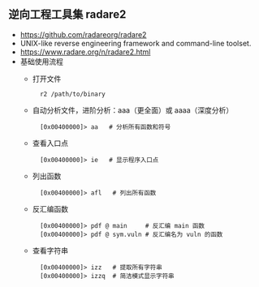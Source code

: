 ## 逆向工程工具集 radare2
- https://github.com/radareorg/radare2
- UNIX-like reverse engineering framework and command-line toolset.
- https://www.radare.org/n/radare2.html
- 基础使用流程
	- 打开文件

			r2 /path/to/binary
	- 自动分析文件，进阶分析：aaa（更全面）或 aaaa（深度分析）

			[0x00400000]> aa   # 分析所有函数和符号
			

	- 查看入口点

			[0x00400000]> ie   # 显示程序入口点
	- 列出函数

			[0x00400000]> afl   # 列出所有函数
	- 反汇编函数

			[0x00400000]> pdf @ main     # 反汇编 main 函数
			[0x00400000]> pdf @ sym.vuln # 反汇编名为 vuln 的函数
	- 查看字符串

			[0x00400000]> izz   # 提取所有字符串
			[0x00400000]> izzq  # 简洁模式显示字符串

